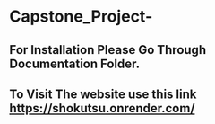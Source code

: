 # Capstone_Project-

## For Installation Please Go Through Documentation Folder.
## To Visit The website use this link https://shokutsu.onrender.com/
